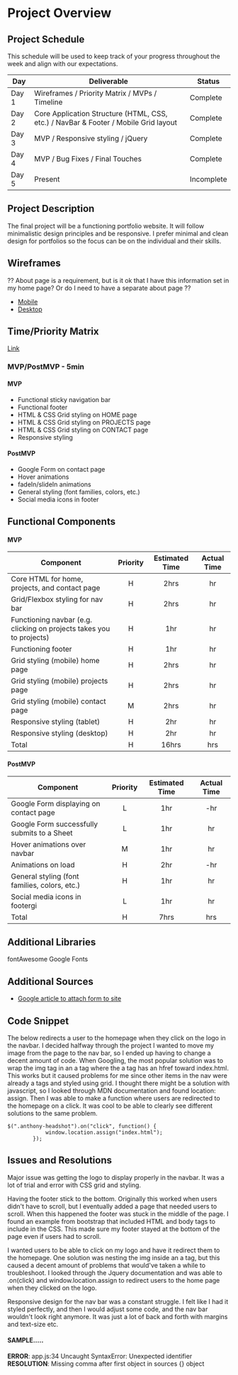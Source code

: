 # Project Overview

## Project Schedule

This schedule will be used to keep track of your progress throughout the week and align with our expectations.  

|  Day | Deliverable | Status
|---|---| ---|
|Day 1| Wireframes / Priority Matrix / MVPs / Timeline | Complete
|Day 2| Core Application Structure (HTML, CSS, etc.) / NavBar & Footer / Mobile Grid layout | Complete
|Day 3| MVP / Responsive styling / jQuery | Complete
|Day 4| MVP / Bug Fixes / Final Touches| Complete
|Day 5| Present | Incomplete


## Project Description

The final project will be a functioning portfolio website. It will follow minimalistic design principles and be responsive. I prefer minimal and clean design for portfolios so the focus can be on the individual and their skills.   

## Wireframes

?? About page is a requirement, but is it ok that I have this information set in my home page? Or do I need to have a separate about page ??  

- [Mobile](https://imgur.com/a/HoUxuOv)
- [Desktop](https://imgur.com/a/gb98otz)

## Time/Priority Matrix 

[Link](https://imgur.com/a/r00tEaY)

### MVP/PostMVP - 5min

#### MVP 

- Functional sticky navigation bar
- Functional footer 
- HTML & CSS Grid styling on HOME page
- HTML & CSS Grid styling on PROJECTS page   
- HTML & CSS Grid styling on CONTACT page
- Responsive styling

#### PostMVP 

- Google Form on contact page
- Hover animations
- fadeIn/slideIn animations
- General styling (font families, colors, etc.)
- Social media icons in footer

## Functional Components

#### MVP
| Component | Priority | Estimated Time | Actual Time |
| --- | :---: |  :---: | :---: | 
| Core HTML for home, projects, and contact page | H | 2hrs | hr |
| Grid/Flexbox styling for nav bar | H | 2hrs | hr |
| Functioning navbar (e.g. clicking on projects takes you to projects) | H | 1hr | hr |
| Functioning footer | H | 1hr |  hr |
| Grid styling (mobile) home page | H | 2hrs | hr |  
| Grid styling (mobile) projects page | H | 2hrs |  hr | 
| Grid styling (mobile) contact page | M | 2hrs | hr|
| Responsive styling (tablet) | H | 2hr |  hr | 
| Responsive styling (desktop) | H | 2hr |  hr |
| Total | H | 16hrs| hrs |

#### PostMVP
| Component | Priority | Estimated Time | Actual Time |
| --- | :---: |  :---: | :---: | 
| Google Form displaying on contact page | L | 1hr | -hr | hr |
| Google Form successfully submits to a Sheet | L | 1hr | hr |
| Hover animations over navbar | M | 1hr | hr |
| Animations on load | H | 2hr | -hr | hr |
| General styling (font families, colors, etc.) | H | 1hr | hr |
| Social media icons in footergi | L | 1hr | hr |
| Total | H | 7hrs| hrs |s

## Additional Libraries

fontAwesome
Google Fonts

## Additional Sources
- [Google article to attach form to site](https://support.google.com/a/users/answer/9308623?hl=en) 

## Code Snippet

The below redirects a user to the homepage when they click on the logo in the navbar. I decided halfway through the project I wanted to move my image from the page to the nav bar, so I ended up having to change a decent amount of code. When Googling, the most popular solution was to wrap the img tag in an a tag where the a tag has an hfref toward index.html. This works but it caused problems for me since other items in the nav were already a tags and styled using grid. I thought there might be a solution with javascript, so I looked through MDN documentation and found location: assign. Then I was able to make a function where users are redirected to the homepage on a click. It was cool to be able to clearly see different solutions to the same problem. 

```
$(".anthony-headshot").on("click", function() {
            window.location.assign("index.html");
        });
```

## Issues and Resolutions
Major issue was getting the logo to display properly in the navbar. It was a lot of trial and error with CSS grid and styling. 

Having the footer stick to the bottom. Originally this worked when users didn't have to scroll, but I eventually added a page that needed users to scroll. When this happened the footer was stuck in the middle of the page. I found an example from bootstrap that included HTML and body tags to include in the CSS. This made sure my footer stayed at the bottom of the page even if users had to scroll.

I wanted users to be able to click on my logo and have it redirect them to the homepage. One solution was nesting the img inside an a tag, but this caused a decent amount of problems that would've taken a while to troubleshoot. I looked through the Jquery documentation and was able to .on(click) and window.location.assign to redirect users to the home page when they clicked on the logo. 

Responsive design for the nav bar was a constant struggle. I felt like I had it styled perfectly, and then I would adjust some code, and the nav bar wouldn't look right anymore. It was just a lot of back and forth with margins and text-size etc. 



#### SAMPLE.....
**ERROR**: app.js:34 Uncaught SyntaxError: Unexpected identifier                                
**RESOLUTION**: Missing comma after first object in sources {} object